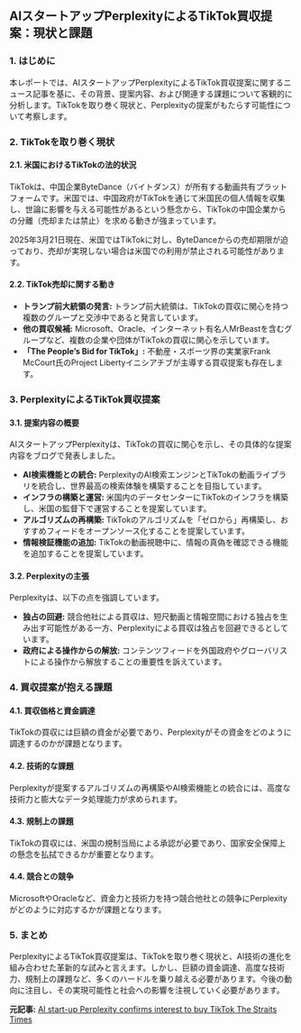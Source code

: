 ## AIスタートアップPerplexityによるTikTok買収提案：現状と課題

### 1. はじめに

本レポートでは、AIスタートアップPerplexityによるTikTok買収提案に関するニュース記事を基に、その背景、提案内容、および関連する課題について客観的に分析します。TikTokを取り巻く現状と、Perplexityの提案がもたらす可能性について考察します。

### 2. TikTokを取り巻く現状

#### 2.1. 米国におけるTikTokの法的状況

TikTokは、中国企業ByteDance（バイトダンス）が所有する動画共有プラットフォームです。米国では、中国政府がTikTokを通じて米国民の個人情報を収集し、世論に影響を与える可能性があるという懸念から、TikTokの中国企業からの分離（売却または禁止）を求める動きが強まっています。

2025年3月21日現在、米国ではTikTokに対し、ByteDanceからの売却期限が迫っており、売却が実現しない場合は米国での利用が禁止される可能性があります。

#### 2.2. TikTok売却に関する動き

* **トランプ前大統領の発言:** トランプ前大統領は、TikTokの買収に関心を持つ複数のグループと交渉中であると発言しています。
* **他の買収候補:** Microsoft、Oracle、インターネット有名人MrBeastを含むグループなど、複数の企業や団体がTikTokの買収に関心を示しています。
* **「The People’s Bid for TikTok」:** 不動産・スポーツ界の実業家Frank McCourt氏のProject Libertyイニシアチブが主導する買収提案も存在します。

### 3. PerplexityによるTikTok買収提案

#### 3.1. 提案内容の概要

AIスタートアップPerplexityは、TikTokの買収に関心を示し、その具体的な提案内容をブログで発表しました。

* **AI検索機能との統合:** PerplexityのAI検索エンジンとTikTokの動画ライブラリを統合し、世界最高の検索体験を構築することを目指しています。
* **インフラの構築と運営:** 米国内のデータセンターにTikTokのインフラを構築し、米国の監督下で運営することを提案しています。
* **アルゴリズムの再構築:** TikTokのアルゴリズムを「ゼロから」再構築し、おすすめフィードをオープンソース化することを提案しています。
* **情報検証機能の追加:** TikTokの動画視聴中に、情報の真偽を確認できる機能を追加することを提案しています。

#### 3.2. Perplexityの主張

Perplexityは、以下の点を強調しています。

* **独占の回避:** 競合他社による買収は、短尺動画と情報空間における独占を生み出す可能性がある一方、Perplexityによる買収は独占を回避できるとしています。
* **政府による操作からの解放:** コンテンツフィードを外国政府やグローバリストによる操作から解放することの重要性を訴えています。

### 4. 買収提案が抱える課題

#### 4.1. 買収価格と資金調達

TikTokの買収には巨額の資金が必要であり、Perplexityがその資金をどのように調達するのかが課題となります。

#### 4.2. 技術的な課題

Perplexityが提案するアルゴリズムの再構築やAI検索機能との統合には、高度な技術力と膨大なデータ処理能力が求められます。

#### 4.3. 規制上の課題

TikTokの買収には、米国の規制当局による承認が必要であり、国家安全保障上の懸念を払拭できるかが重要となります。

#### 4.4. 競合との競争

MicrosoftやOracleなど、資金力と技術力を持つ競合他社との競争にPerplexityがどのように対応するかが課題となります。

### 5. まとめ

PerplexityによるTikTok買収提案は、TikTokを取り巻く現状と、AI技術の進化を組み合わせた革新的な試みと言えます。しかし、巨額の資金調達、高度な技術力、規制上の課題など、多くのハードルを乗り越える必要があります。今後の動向に注目し、その実現可能性と社会への影響を注視していく必要があります。



**元記事:** [AI start-up Perplexity confirms interest to buy TikTok The Straits Times](https://www.straitstimes.com/world/united-states/ai-startup-perplexity-confirms-interest-to-buy-tiktok)